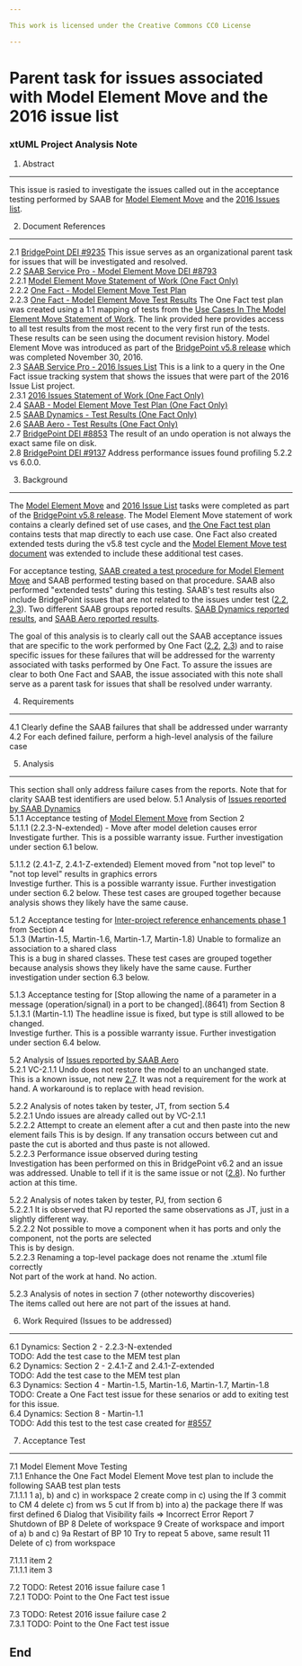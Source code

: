 ```yaml
---

This work is licensed under the Creative Commons CC0 License

---
```


# Parent task for issues associated with Model Element Move and the 2016 issue list
### xtUML Project Analysis Note

1. Abstract
-----------
This issue is rasied to investigate the issues called out in the acceptance testing performed 
by SAAB for [Model Element Move](2.2) and the [2016 Issues list](2.3).  

2. Document References
----------------------
<a id="2.1"></a>2.1 [BridgePoint DEI #9235](https://support.onefact.net/issues/9235) 
This issue serves as an organizational parent task for issues that will be investigated and resolved.  
<a id="2.2"></a>2.2 [SAAB Service Pro - Model Element Move DEI #8793](https://support.onefact.net/issues/8793)  
<a id="2.2.1"></a>2.2.1 [Model Element Move Statement of Work (One Fact Only)](https://docs.google.com/document/d/1_T4H7StO-VM8zfIFjr-V7VwUQMXML1c7nFJJofU0vGs/edit#)  
<a id="2.2.2"></a>2.2.2 [One Fact - Model Element Move Test Plan](https://github.com/xtuml/bridgepoint/blob/master/doc-bridgepoint/notes/8458_model_element_move_tests/8458_Model_Element_Move_Tests.dnt.md)  
<a id="2.2.3"></a>2.2.3 [One Fact - Model Element Move Test Results](https://docs.google.com/spreadsheets/d/1eJmEWtx3EDawwCslxL2MfvaqoJm8JawFnoCTLPuX9SM/edit#gid=1793892663) 
The One Fact test plan was created using a 1:1 mapping of tests from the [Use Cases In The 
Model Element Move Statement of Work](https://docs.google.com/document/d/1_T4H7StO-VM8zfIFjr-V7VwUQMXML1c7nFJJofU0vGs/edit#heading=h.bs05sw301j79). The link provided here provides access to all test results from the 
most recent to the very first run of the tests. These results can be seen using the document revision history. Model Element Move was introduced as part of the [BridgePoint v5.8 release](https://support.onefact.net/versions/14) which was completed November 30, 2016.  
<a id="2.3"></a>2.3 [SAAB Service Pro - 2016 Issues List](https://support.onefact.net/projects/service-pro-saab/issues?utf8=%E2%9C%93&set_filter=1&f%5B%5D=status_id&op%5Bstatus_id%5D=*&f%5B%5D=cf_16&op%5Bcf_16%5D=%3D&v%5Bcf_16%5D%5B%5D=SAAB+2016+List+%28%238505%29&f%5B%5D=fixed_version_id&op%5Bfixed_version_id%5D=%3D&v%5Bfixed_version_id%5D%5B%5D=14&f%5B%5D=&c%5B%5D=project&c%5B%5D=status&c%5B%5D=subject&c%5B%5D=fixed_version&c%5B%5D=due_date&c%5B%5D=cf_14&c%5B%5D=cf_16&group_by=&t%5B%5D=) 
This is a link to a query in the One Fact issue tracking system that shows the issues that were part of the 2016 Issue List project.  
<a id="2.3.1"></a>2.3.1 [2016 Issues Statement of Work (One Fact Only)](https://docs.google.com/document/d/1li2mQ-CVW0z5fm0qz6Bxw-zvalL1kPBc6sCgLQc9G8Y/edit)  
<a id="2.4"></a>2.4 [SAAB - Model Element Move Test Plan (One Fact Only)](https://docs.google.com/document/d/1WsYH0_gSdhurP3-jo3oG_w6itWMGnhZ99RcurpJVv44/edit)  
<a id="2.5"></a>2.5 [SAAB Dynamics - Test Results (One Fact Only)](https://docs.google.com/document/d/16YCPUdr2TZVdi92cRvLzog9Nw_UIsI99yheMr9u1HlA/edit)  
<a id="2.6"></a>2.6 [SAAB Aero - Test Results (One Fact Only)](https://docs.google.com/document/d/1AzbJy9dVS2VSmNdBQ4RCtrn3vy21NYwBOEzTq6vdM-I/edit)  
<a id="2.7"></a>2.7 [BridgePoint DEI #8853](https://support.onefact.net/issues/8853) The result of an undo operation is not always the exact same file on disk.     
<a id="2.8"></a>2.8 [BridgePoint DEI #9137](https://support.onefact.net/issues/9137) Address performance issues found profiling 5.2.2 vs 6.0.0.  

3. Background
-------------
The [Model Element Move](2.2) and [2016 Issue List](2.3) tasks were completed as part of the 
[BridgePoint v5.8 release](https://support.onefact.net/versions/14). The Model Element Move statement of work contains a clearly defined set of use cases, and [the One Fact test plan](2.2.2) contains tests that map directly to each use case. One Fact also created extended tests during the v5.8 test cycle and the [Model Element Move test document](https://docs.google.com/document/d/1WsYH0_gSdhurP3-jo3oG_w6itWMGnhZ99RcurpJVv44/edit) was extended to include these additional test cases.  

For acceptance testing, [SAAB created a test procedure for Model Element Move](2.4) and SAAB performed testing based on that procedure. SAAB also performed "extended tests" during this testing.  SAAB's test results also include BridgePoint issues that are not related to the issues under test ([2.2](2.2), [2.3](2.3)). Two different SAAB groups reported results. 
[SAAB Dynamics reported results](2.5), and [SAAB Aero reported results](2.6).  

The goal of this analysis is to clearly call out the SAAB acceptance issues that are specific to the work performed by One Fact ([2.2](2.2), [2.3](2.3)) and to raise specific issues for these failures that will be addressed for the warrenty associated with tasks performed by One Fact.  To assure the issues are clear to both One Fact and SAAB, the issue associated with this note shall serve as a parent task for issues that shall be resolved under warranty.  

4. Requirements
---------------
4.1 Clearly define the SAAB failures that shall be addressed under warranty  
4.2 For each defined failure, perform a high-level analysis of the failure case  

5. Analysis
-----------
This section shall only address failure cases from the reports. Note that for clarity SAAB test identifiers are used below.
5.1 Analysis of [Issues reported by SAAB Dynamics](2.5)  
5.1.1 Acceptance testing of [Model Element Move](https://support.onefact.net/issues/8793) from Section 2  
5.1.1.1 (2.2.3-N-extended)  - Move after model deletion causes error  
Investigate further. This is a possible warranty issue.  Further investigation under section 6.1 below.  

5.1.1.2 (2.4.1-Z, 2.4.1-Z-extended) Element moved from "not top level" to "not top level" results in graphics errors  
Investige further. This is a possible warranty issue.  Further investigation under section 6.2 below. These test cases are 
grouped together because analysis shows they likely have the same cause.  

5.1.2 Acceptance testing for [Inter-project reference enhancements phase 1](https://support.onefact.net/issues/8557) from Section 4  
5.1.3 (Martin-1.5, Martin-1.6, Martin-1.7, Martin-1.8) Unable to formalize an association to a shared class  
This is a bug in shared classes.  These test cases are grouped together because analysis shows they likely have the same cause. Further investigation under section 6.3 below.

5.1.3 Acceptance testing for [Stop allowing the name of a parameter in a message (operation/signal) in a port to be changed].(8641) from Section 8  
5.1.3.1 (Martin-1.1) The headline issue is fixed, but type is still allowed to be changed.  
Investige further. This is a possible warranty issue.  Further investigation under section 6.4 below.  


5.2 Analysis of [Issues reported by SAAB Aero](2.6)  
5.2.1 VC-2.1.1  Undo does not restore the model to an unchanged state.  
This is a known issue, not new [2.7](2.7). It was not a requirement for the work at hand. A workaround is to replace with head revision.  

5.2.2 Analysis of notes taken by tester, JT, from section 5.4  
5.2.2.1 Undo issues are already called out by VC-2.1.1  
5.2.2.2 Attempt to create an element after a cut and then paste into the new element fails
This is by design. If any transation occurs between cut and paste the cut is aborted and thus paste is not allowed.    
5.2.2.3 Performance issue observed during testing  
Investigation has been performed on this in BridgePoint v6.2 and an issue was addressed. Unable to tell if it is the same issue or not ([2.8](2.8)). No further action at this time.  

5.2.2 Analysis of notes taken by tester, PJ, from section 6  
5.2.2.1 It is observed that PJ reported the same observations as JT, just in a slightly different way.  
5.2.2.2 Not possible to move a component when it has ports and only the component, not the ports are selected  
This is by design.  
5.2.2.3 Renaming a top-level package does not rename the .xtuml file correctly  
Not part of the work at hand. No action.  

5.2.3 Analysis of notes in section 7 (other noteworthy discoveries)  
The items called out here are not part of the issues at hand.  

6. Work Required (Issues to be addressed)
----------------
6.1 Dynamics: Section 2 - 2.2.3-N-extended  
TODO: Add the test case to the MEM test plan  
6.2 Dynamics: Section 2 - 2.4.1-Z and 2.4.1-Z-extended  
TODO: Add the test case to the MEM test plan  
6.3 Dynamics: Section 4 - Martin-1.5, Martin-1.6, Martin-1.7, Martin-1.8  
TODO: Create a One Fact test issue for these senarios or add to exiting test for this issue.   
6.4 Dynamics: Section 8 - Martin-1.1  
TODO: Add this test to the test case created for [#8557](https://support.onefact.net/issues/8557)  

7. Acceptance Test
------------------
7.1 Model Element Move Testing  
7.1.1 Enhance the One Fact Model Element Move test plan to include the following SAAB test plan tests  
7.1.1.1 
1 a), b) and c) in workspace
 2 create comp in c) using the If
 3 commit to CM
 4 delete c) from ws
 5 cut If from b) into a) the package there If was first defined
 6 Dialog that Visibility fails => Incorrect Error Report
 7 Shutdown of BP
 8 Delete of workspace
 9 Create of workspace and import of a) b and c)
9a Restart of BP
 10 Try to repeat 5 above, same result
 11 Delete of c) from workspace
 
7.1.1.1 item 2  
7.1.1.1 item 3  

7.2 TODO: Retest 2016 issue failure case 1  
7.2.1 TODO: Point to the One Fact test issue  

7.3 TODO: Retest 2016 issue failure case 2  
7.3.1 TODO: Point to the One Fact test issue  


End
---
